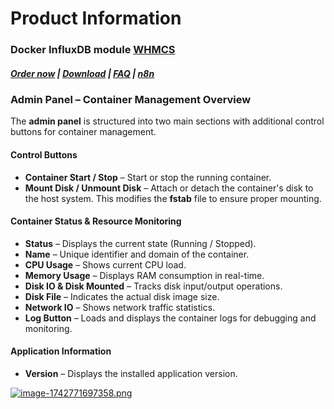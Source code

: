 # Product Information

### Docker InfluxDB module **[WHMCS](https://puqcloud.com/link.php?id=77)** 

#####  [Order now](https://puqcloud.com/whmcs-module-docker-influxdb.php) | [Download](https://download.puqcloud.com/WHMCS/servers/PUQ_WHMCS-Docker-InfluxDB/) | [FAQ](https://faq.puqcloud.com/) | [n8n](https://puqcloud.com/link.php?id=117)

### **Admin Panel – Container Management Overview**

The **admin panel** is structured into two main sections with additional control buttons for container management.

#### **Control Buttons**

- **Container Start / Stop** – Start or stop the running container.
- **Mount Disk / Unmount Disk** – Attach or detach the container's disk to the host system. This modifies the **fstab** file to ensure proper mounting.

#### **Container Status &amp; Resource Monitoring**

- **Status** – Displays the current state (Running / Stopped).
- **Name** – Unique identifier and domain of the container.
- **CPU Usage** – Shows current CPU load.
- **Memory Usage** – Displays RAM consumption in real-time.
- **Disk IO &amp; Disk Mounted** – Tracks disk input/output operations.
- **Disk File** – Indicates the actual disk image size.
- **Network IO** – Shows network traffic statistics.
- **Log Button** – Loads and displays the container logs for debugging and monitoring.

#### **Application Information**

- **Version** – Displays the installed application version.

[![image-1742771697358.png](https://doc.puq.info/uploads/images/gallery/2025-03/scaled-1680-/image-1742771697358.png)](https://doc.puq.info/uploads/images/gallery/2025-03/image-1742771697358.png)